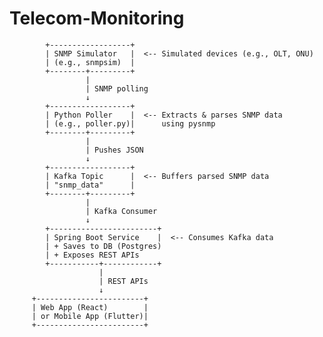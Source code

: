 # Telecom-Monitoring
            +------------------+
            | SNMP Simulator   |  <-- Simulated devices (e.g., OLT, ONU)
            | (e.g., snmpsim)  |
            +--------+---------+
                     |
                     | SNMP polling
                     ↓
            +------------------+
            | Python Poller    |  <-- Extracts & parses SNMP data
            | (e.g., poller.py)|      using pysnmp
            +--------+---------+
                     |
                     | Pushes JSON
                     ↓
            +------------------+
            | Kafka Topic      |  <-- Buffers parsed SNMP data
            | "snmp_data"      |
            +--------+---------+
                     |
                     | Kafka Consumer
                     ↓
            +------------------------+
            | Spring Boot Service    |  <-- Consumes Kafka data
            | + Saves to DB (Postgres)
            | + Exposes REST APIs
            +-----------+------------+
                        |
                        | REST APIs
                        ↓
         +------------------------+
         | Web App (React)        |
         | or Mobile App (Flutter)|
         +------------------------+
